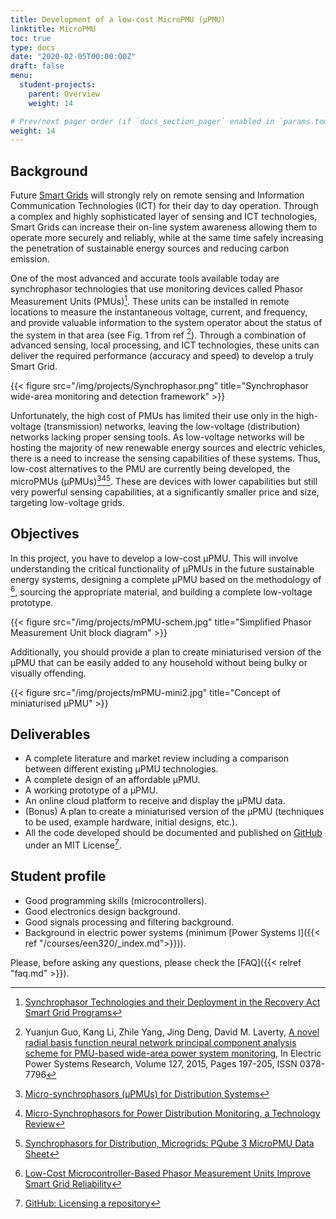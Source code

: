 ```yaml
---
title: Development of a low-cost MicroPMU (µPMU)
linktitle: MicroPMU
toc: true
type: docs
date: "2020-02-05T00:00:00Z"
draft: false
menu:
  student-projects:
    parent: Overview
    weight: 14

# Prev/next pager order (if `docs_section_pager` enabled in `params.toml`)
weight: 14
---
```


## Background

Future [Smart Grids](https://en.wikipedia.org/wiki/Smart_grid) will strongly rely on remote sensing and Information Communication Technologies (ICT) for their day to day operation. Through a complex and highly sophisticated layer of sensing and ICT technologies, Smart Grids can increase their on-line system awareness allowing them to operate more securely and reliably, while at the same time safely increasing the penetration of sustainable energy sources and reducing carbon emission. 

One of the most advanced and accurate tools available today are synchrophasor technologies that use monitoring devices called Phasor Measurement Units (PMUs)[^PMU1]. These units can be installed in remote locations to measure the instantaneous voltage, current, and frequency, and provide valuable information to the system operator about the status of the system in that area (see Fig. 1 from ref [^PMU5]). Through a combination of advanced sensing, local processing, and ICT technologies, these units can deliver the required performance (accuracy and speed) to develop a truly Smart Grid.

{{< figure src="/img/projects/Synchrophasor.png" title="Synchrophasor wide-area monitoring and detection framework" >}}

Unfortunately, the high cost of PMUs has limited their use only in the high-voltage (transmission) networks, leaving the low-voltage (distribution) networks lacking proper sensing tools. As low-voltage networks will be hosting the majority of new renewable energy sources and electric vehicles, there is a need to increase the sensing capabilities of these systems. Thus, low-cost alternatives to the PMU are currently being developed, the microPMUs (µPMUs)[^PMU2][^PMU3][^PMU4]. These are devices with lower capabilities but still very powerful sensing capabilities, at a significantly smaller price and size, targeting low-voltage grids.

## Objectives

In this project, you have to develop a low-cost µPMU. This will involve understanding the critical functionality of µPMUs in the future sustainable energy systems, designing a complete µPMU based on the methodology of [^Digikey], sourcing the appropriate material, and building a complete low-voltage prototype.

{{< figure src="/img/projects/mPMU-schem.jpg" title="Simplified Phasor Measurement Unit block diagram" >}}

Additionally, you should provide a plan to create miniaturised version of the µPMU that can be easily added to any household without being bulky or visually offending.

{{< figure src="/img/projects/mPMU-mini2.jpg" title="Concept of miniaturised µPMU" >}}

## Deliverables

- A complete literature and market review including a comparison between different existing µPMU technologies.
- A complete design of an affordable µPMU.
- A working prototype of a µPMU.
- An online cloud platform to receive and display the µPMU data.
- (Bonus) A plan to create a miniaturised version of the µPMU (techniques to be used, example hardware, initial designs, etc.).
- All the code developed should be documented and published on [GitHub](https://github.com/) under an MIT License[^GitHubLIC].

## Student profile

- Good programming skills (microcontrollers).
- Good electronics design background.
- Good signals processing and filtering background.
- Background in electric power systems (minimum [Power Systems I]({{< ref "/courses/een320/_index.md">}})).

[^PMU1]: [Synchrophasor Technologies and their Deployment in the Recovery Act Smart Grid Programs](https://www.smartgrid.gov/files/Synchrophasor_Report_08_09_2013_DOE_2_version_0.pdf)
[^PMU2]: [Micro-synchrophasors (µPMUs) for Distribution Systems](http://www.arpae-summit.com/paperclip/exhibitor_docs/15AE/CIEE-UC_Berkeley_Power_Standards_Lab_419.pdf)
[^PMU3]: [Micro-Synchrophasors for Power Distribution Monitoring, a Technology Review](https://arxiv.org/ftp/arxiv/papers/1605/1605.02813.pdf)
[^PMU4]: [Synchrophasors for Distribution, Microgrids: PQube 3 MicroPMU Data Sheet](http://www.powersensorsltd.com/Download/MicroPMU%20Data%20Sheet%20Rev1_3.pdf)
[^PMU5]: Yuanjun Guo, Kang Li, Zhile Yang, Jing Deng, David M. Laverty, [A novel radial basis function neural network principal component analysis scheme for PMU-based wide-area power system monitoring](https://doi.org/10.1016/j.epsr.2015.06.002), In Electric Power Systems Research, Volume 127, 2015, Pages 197-205, ISSN 0378-7796
[^Digikey]: [Low-Cost Microcontroller-Based Phasor Measurement Units Improve Smart Grid Reliability](https://www.digikey.com/en/articles/techzone/2014/jan/low-cost-microcontroller-based-phasor-measurement-units-improve-smart-grid-reliability)
[^GitHubLIC]: [GitHub: Licensing a repository](https://help.github.com/articles/licensing-a-repository/)

Please, before asking any questions, please check the [FAQ]({{< relref "faq.md" >}}).

